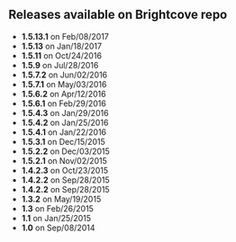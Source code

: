## Releases available on Brightcove repo

- **1.5.13.1** on Feb/08/2017
- **1.5.13** on Jan/18/2017
- **1.5.11** on Oct/24/2016
- **1.5.9** on Jul/28/2016
- **1.5.7.2** on Jun/02/2016
- **1.5.7.1** on May/03/2016
- **1.5.6.2** on Apr/12/2016
- **1.5.6.1** on Feb/29/2016
- **1.5.4.3** on Jan/29/2016
- **1.5.4.2** on Jan/25/2016
- **1.5.4.1** on Jan/22/2016
- **1.5.3.1** on Dec/15/2015
- **1.5.2.2** on Dec/03/2015
- **1.5.2.1** on Nov/02/2015
- **1.4.2.3** on Oct/23/2015
- **1.4.2.2** on Sep/28/2015
- **1.4.2.2** on Sep/28/2015
- **1.3.2** on May/19/2015
- **1.3** on Feb/26/2015
- **1.1** on Jan/25/2015
- **1.0** on Sep/08/2014